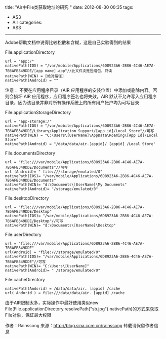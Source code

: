 ﻿title: "Air中File类获取地址的研究 "
date: 2012-08-30 00:35
tags: 
- AS3
- Air
categories:
- AS3
---

Adobe帮助文档中说得比较松散和含糊，这是自己实验得到的结果 

File.applicationDirectory 

	url = "app:/"
	nativePath(IOS) = "/var/mobile/Applications/6D8923A6-2B86-4C46-AE7A-7B6AFB349DDE/[app name].app"//此文件夹是压缩包，只读
	nativePath(WIN) = [绝对路径]
	nativePath(Android) = "" 

注意： 不要在应用程序目录（AIR 应用程序的安装位置）中添加或删除内容。否则会损坏 AIR 应用程序，应用程序签名也将失效。AIR 默认不允许写入应用程序目录，因为该目录并非对所有操作系统上的所有用户帐户均为可写目录 

File.applicationStorageDirectory 

	url = "app-storage:/"
	nativePath(IOS) = "/var/mobile/Applications/6D8923A6-2B86-4C46-AE7A-7B6AFB349DDE/Library/Application Support/[app id]/Local Store"//可写
	nativePath(WIN) = "C:\Users\[UserName]\AppData\Roaming\[App Id]\Local Store"
	nativePath(Android) = "/data/data/air.[appid]/ [appid] /Local Store"


File.documentsDirectory 

	url = "file:///var/mobile/Applications/6D8923A6-2B86-4C46-AE7A-7B6AFB349DDE/Documents"//可写
	url (Android)= " file:///storage/emulated/0"
	nativePath(IOS)= "/var/mobile/Applications/6D8923A6-2B86-4C46-AE7A-7B6AFB349DDE/Documents"
	nativePath(WIN)= "d:\Documents\[UserName]\My Documents"
	nativePath(Android)= "/storage/emulated/0"


File.desktopDirectory

	url = "file:///var/mobile/Applications/6D8923A6-2B86-4C46-AE7A-7B6AFB349DDE/Desktop"
	nativePath(IOS)= "/var/mobile/Applications/6D8923A6-2B86-4C46-AE7A-7B6AFB349DDE/Desktop"//可写
	nativePath(WIN)= "d:\Documents\[UserName]\Desktop"


File.userDirectory 

	url = "file:///var/mobile/Applications/6D8923A6-2B86-4C46-AE7A-7B6AFB349DDE"
	url(Android) = "file:///storage/emulated/0"
	nativePath(IOS)= "/var/mobile/Applications/6D8923A6-2B86-4C46-AE7A-7B6AFB349DDE"//可写
	nativePath(WIN)= "C:\Users\[UserName]"
	nativePath(Android)= " /storage/emulated/0"

File.cacheDirectory 

	nativePath(Andorid) = /data/data/air. [appid] /cache
	url( Andorid ) = file:///data/data/air. [appid] /cache

由于AIR限制太多，实际操作中最好使用类似new File(File.applicationDirectory.resolvePath("sb.jpg").nativePath)的方式来获取File对象，保证最大权限


作者：Rainssong 
来源：http://blog.sina.com.cn/rainssong 
转载请保留作者信息 